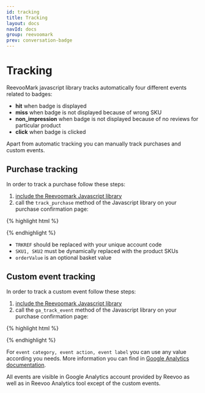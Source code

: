 ```yaml
---
id: tracking
title: Tracking
layout: docs
navId: docs
group: reevoomark
prev: conversation-badge
---
```


# Tracking

ReevooMark javascript library tracks automatically four different events related to badges:

* **hit** when badge is displayed
* **miss** when badge is not displayed because of wrong SKU
* **non_impression** when badge is not displayed because of no reviews for particular product
* **click** when badge is clicked

Apart from automatic tracking you can manually track purchases and custom events.


## Purchase tracking

In order to track a purchase follow these steps:

1. [include the Reevoomark Javascript library](../javascript-library)
2. call the `track_purchase` method of the Javascript library on your purchase confirmation page:

{% highlight html %}
<script type="text/javascript">
  afterReevooMarkLoaded = [function(){
    ReevooApi.load('TRKREF', function(retailer) {
      retailer.track_purchase(['SKU1', 'SKU2'], orderValue);
    });
  }];
</script>
{% endhighlight %}

* `TRKREF` should be replaced with your unique account code
* `SKU1, SKU2` must be dynamically replaced with the product SKUs
* `orderValue` is an optional basket value


## Custom event tracking

In order to track a custom event follow these steps:

1. [include the Reevoomark Javascript library](../javascript-library)
2. call the `ga_track_event` method of the Javascript library on your purchase confirmation page:

{% highlight html %}
<script type="text/javascript">
  afterReevooMarkLoaded = [function(){
    ReevooApi.load('TRKREF', function(retailer) {
      retailer.Tracking.ga_track_event('event category', 'event action', 'event label');
      retailer.track_exit();
    });
  }];
</script>
{% endhighlight %}

For `event category, event action, event label` you can use any value according you needs.
More information you can find in [Google Analytics documentation](https://developers.google.com/analytics/devguides/collection/analyticsjs/events).


All events are visible in Google Analytics account provided by Reevoo as well as in
Reevoo Analytics tool except of the custom events.
